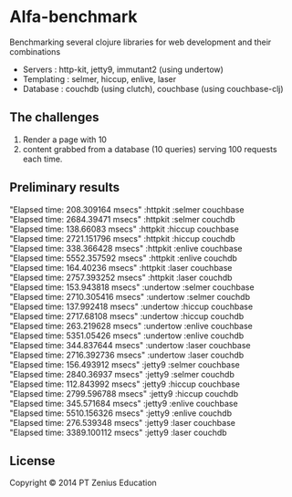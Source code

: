# Alfa-benchmark

Benchmarking several clojure libraries for web development and their combinations  
- Servers : http-kit, jetty9, immutant2 (using undertow)  
- Templating : selmer, hiccup, enlive, laser  
- Database : couchdb (using clutch), couchbase (using couchbase-clj)  

## The challenges

1. Render a page with 10 <li> content grabbed from a database (10 queries) serving 100 requests each time.  

## Preliminary results

"Elapsed time: 208.309164 msecs" :httpkit :selmer couchbase   
"Elapsed time: 2684.39471 msecs" :httpkit :selmer couchdb  
"Elapsed time: 138.66083 msecs" :httpkit :hiccup couchbase   
"Elapsed time: 2721.151796 msecs" :httpkit :hiccup couchdb  
"Elapsed time: 338.366428 msecs" :httpkit :enlive couchbase  
"Elapsed time: 5552.357592 msecs" :httpkit :enlive couchdb  
"Elapsed time: 164.40236 msecs" :httpkit :laser couchbase  
"Elapsed time: 2757.393252 msecs" :httpkit :laser couchdb  
"Elapsed time: 153.943818 msecs" :undertow :selmer couchbase  
"Elapsed time: 2710.305416 msecs" :undertow :selmer couchdb  
"Elapsed time: 137.992418 msecs" :undertow :hiccup couchbase  
"Elapsed time: 2717.68108 msecs" :undertow :hiccup couchdb  
"Elapsed time: 263.219628 msecs" :undertow :enlive couchbase  
"Elapsed time: 5351.05426 msecs" :undertow :enlive couchdb  
"Elapsed time: 344.837644 msecs" :undertow :laser couchbase   
"Elapsed time: 2716.392736 msecs" :undertow :laser couchdb  
"Elapsed time: 156.493912 msecs" :jetty9 :selmer couchbase  
"Elapsed time: 2840.36937 msecs" :jetty9 :selmer couchdb  
"Elapsed time: 112.843992 msecs" :jetty9 :hiccup couchbase  
"Elapsed time: 2799.596788 msecs" :jetty9 :hiccup couchdb  
"Elapsed time: 345.571684 msecs" :jetty9 :enlive couchbase  
"Elapsed time: 5510.156326 msecs" :jetty9 :enlive couchdb  
"Elapsed time: 276.539348 msecs" :jetty9 :laser couchbase  
"Elapsed time: 3389.100112 msecs" :jetty9 :laser couchdb  

## License

Copyright © 2014 PT Zenius Education
